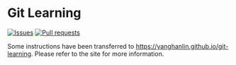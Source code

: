 # Git Learning

[![Issues](https://img.shields.io/github/issues/YangHanlin/git-learning.svg)](https://github.com/YangHanlin/git-learning/issues) [![Pull requests](https://img.shields.io/github/issues-pr/YangHanlin/git-learning.svg)](https://github.com/YangHanlin/git-learning/pulls)

Some instructions have been transferred to <https://yanghanlin.github.io/git-learning>. Please refer to the site for more information.
